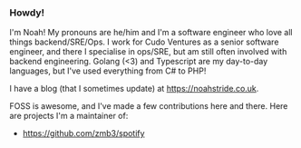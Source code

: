 ### Howdy!

I'm Noah! My pronouns are he/him and I'm a software engineer who love all things backend/SRE/Ops. I work for Cudo Ventures as a senior software engineer, and there I specialise in ops/SRE, but am still often involved with backend engineering. Golang (<3) and Typescript are my day-to-day languages, but I've used everything from C# to PHP!

I have a blog (that I sometimes update) at https://noahstride.co.uk.

FOSS is awesome, and I've made a few contributions here and there. Here are projects I'm a maintainer of:
- https://github.com/zmb3/spotify
